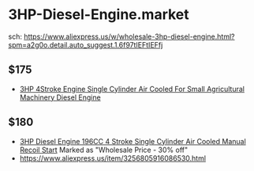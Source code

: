 # 3HP-Diesel-Engine.market
sch: https://www.aliexpress.us/w/wholesale-3hp-diesel-engine.html?spm=a2g0o.detail.auto_suggest.1.6f97tIEFtIEFfj

## $175
- [3HP 4Stroke Engine Single Cylinder Air Cooled For Small Agricultural Machinery Diesel Engine](https://www.aliexpress.us/item/3256805934020563.html)

## $180
- [3HP Diesel Engine 196CC 4 Stroke Single Cylinder Air Cooled Manual Recoil Start](https://www.aliexpress.us/item/3256805916086530.html) Marked as "Wholesale Price - 30% off" 
- https://www.aliexpress.us/item/3256805916086530.html
